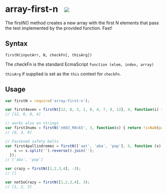 # array-first-n &nbsp;<a>	<img src="https://api.travis-ci.org/ashubham/array-first-n.png"/>  </a>

The firstN() method creates a new array with the first N elements that pass the test implemented by the provided function. Fast!

## Syntax

`firstN(inputArr, N, checkFn[, thisArg])`

The checkFn is the standard EcmaScript `function (elem, index, array)`

`thisArg` if supplied is set as the `this` context for `checkFn`.

## Usage

```javascript
var firstN = require('array-first-n');

var first4even = firstN([12, 8, 3, 1, 0, 4, 7, 9, 12], 4, function(i) { return !i%2});
// [12, 8, 0, 4]

// works also on strings
var first3nums = firstN('n0d3_R0ck5', 3, function(c) { return !isNaN(parseInt(c)); });
// [0, 3, 0]

// Fastened safety belts
var first4pallindromes = firstN(['aat', 'aba', 'pop'], 5, function (s) { 
    s == s.split('').reverse().join(''); 
  });
// ['aba', 'pop']

var crazy = firstN([1,2,3,4], -3);
// []

var notSoCrazy = firstN([1,2,3,4], 3);
// [1, 2, 3]
```

